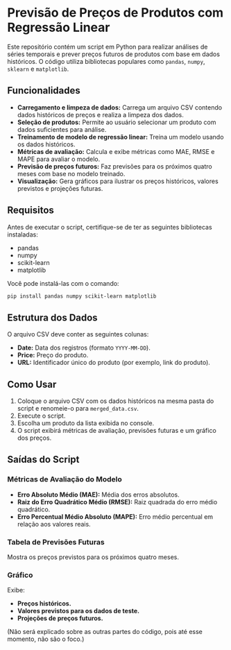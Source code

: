 # Previsão de Preços de Produtos com Regressão Linear

Este repositório contém um script em Python para realizar análises de séries temporais e prever preços futuros de produtos com base em dados históricos. O código utiliza bibliotecas populares como `pandas`, `numpy`, `sklearn` e `matplotlib`.

## Funcionalidades

- **Carregamento e limpeza de dados:** Carrega um arquivo CSV contendo dados históricos de preços e realiza a limpeza dos dados.
- **Seleção de produtos:** Permite ao usuário selecionar um produto com dados suficientes para análise.
- **Treinamento de modelo de regressão linear:** Treina um modelo usando os dados históricos.
- **Métricas de avaliação:** Calcula e exibe métricas como MAE, RMSE e MAPE para avaliar o modelo.
- **Previsão de preços futuros:** Faz previsões para os próximos quatro meses com base no modelo treinado.
- **Visualização:** Gera gráficos para ilustrar os preços históricos, valores previstos e projeções futuras.

## Requisitos

Antes de executar o script, certifique-se de ter as seguintes bibliotecas instaladas:

- pandas
- numpy
- scikit-learn
- matplotlib

Você pode instalá-las com o comando:

```bash
pip install pandas numpy scikit-learn matplotlib
```

## Estrutura dos Dados

O arquivo CSV deve conter as seguintes colunas:

- **Date:** Data dos registros (formato `YYYY-MM-DD`).
- **Price:** Preço do produto.
- **URL:** Identificador único do produto (por exemplo, link do produto).

## Como Usar

1. Coloque o arquivo CSV com os dados históricos na mesma pasta do script e renomeie-o para `merged_data.csv`.
2. Execute o script.
3. Escolha um produto da lista exibida no console.
4. O script exibirá métricas de avaliação, previsões futuras e um gráfico dos preços.

## Saídas do Script

### Métricas de Avaliação do Modelo

- **Erro Absoluto Médio (MAE):** Média dos erros absolutos.
- **Raiz do Erro Quadrático Médio (RMSE):** Raiz quadrada do erro médio quadrático.
- **Erro Percentual Médio Absoluto (MAPE):** Erro médio percentual em relação aos valores reais.

### Tabela de Previsões Futuras

Mostra os preços previstos para os próximos quatro meses.

### Gráfico

Exibe:
- **Preços históricos.**
- **Valores previstos para os dados de teste.**
- **Projeções de preços futuros.**

(Não será explicado sobre as outras partes do código, pois até esse momento, não são o foco.)
